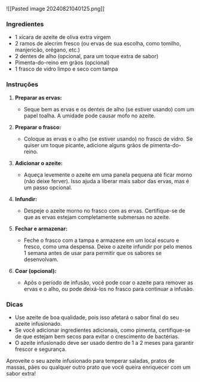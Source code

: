 ![[Pasted image 20240821040125.png]]
### **Ingredientes**

- 1 xícara de azeite de oliva extra virgem
- 2 ramos de alecrim fresco (ou ervas de sua escolha, como tomilho, manjericão, orégano, etc.)
- 2 dentes de alho (opcional, para um toque extra de sabor)
- Pimenta-do-reino em grãos (opcional)
- 1 frasco de vidro limpo e seco com tampa

### **Instruções**

1. **Preparar as ervas:**
    
    - Seque bem as ervas e os dentes de alho (se estiver usando) com um papel toalha. A umidade pode causar mofo no azeite.
2. **Preparar o frasco:**
    
    - Coloque as ervas e o alho (se estiver usando) no frasco de vidro. Se quiser um toque picante, adicione alguns grãos de pimenta-do-reino.
3. **Adicionar o azeite:**
    
    - Aqueça levemente o azeite em uma panela pequena até ficar morno (não deixe ferver). Isso ajuda a liberar mais sabor das ervas, mas é um passo opcional.
4. **Infundir:**
    
    - Despeje o azeite morno no frasco com as ervas. Certifique-se de que as ervas estejam completamente submersas no azeite.
5. **Fechar e armazenar:**
    
    - Feche o frasco com a tampa e armazene em um local escuro e fresco, como uma despensa. Deixe o azeite infundir por pelo menos 1 semana antes de usar para permitir que os sabores se desenvolvam.
6. **Coar (opcional):**
    
    - Após o período de infusão, você pode coar o azeite para remover as ervas e o alho, ou pode deixá-los no frasco para continuar a infusão.

### Dicas

- Use azeite de boa qualidade, pois isso afetará o sabor final do seu azeite infusionado.
- Se você adicionar ingredientes adicionais, como pimenta, certifique-se de que estejam bem secos para evitar o crescimento de bactérias.
- O azeite infusionado deve ser usado dentro de 1 a 2 meses para garantir frescor e segurança.

Aproveite o seu azeite infusionado para temperar saladas, pratos de massas, pães ou qualquer outro prato que você queira enriquecer com um sabor extra!